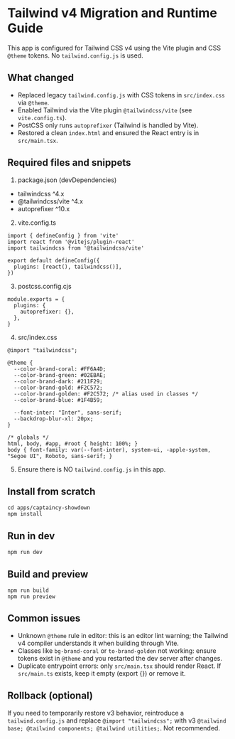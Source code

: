 # Tailwind v4 Migration and Runtime Guide

This app is configured for Tailwind CSS v4 using the Vite plugin and CSS `@theme` tokens. No `tailwind.config.js` is used.

## What changed
- Replaced legacy `tailwind.config.js` with CSS tokens in `src/index.css` via `@theme`.
- Enabled Tailwind via the Vite plugin `@tailwindcss/vite` (see `vite.config.ts`).
- PostCSS only runs `autoprefixer` (Tailwind is handled by Vite).
- Restored a clean `index.html` and ensured the React entry is in `src/main.tsx`.

## Required files and snippets

1) package.json (devDependencies)
- tailwindcss ^4.x
- @tailwindcss/vite ^4.x
- autoprefixer ^10.x

2) vite.config.ts
```
import { defineConfig } from 'vite'
import react from '@vitejs/plugin-react'
import tailwindcss from '@tailwindcss/vite'

export default defineConfig({
  plugins: [react(), tailwindcss()],
})
```

3) postcss.config.cjs
```
module.exports = {
  plugins: {
    autoprefixer: {},
  },
}
```

4) src/index.css
```
@import "tailwindcss";

@theme {
  --color-brand-coral: #FF6A4D;
  --color-brand-green: #02EBAE;
  --color-brand-dark: #211F29;
  --color-brand-gold: #F2C572;
  --color-brand-golden: #F2C572; /* alias used in classes */
  --color-brand-blue: #1F4B59;

  --font-inter: "Inter", sans-serif;
  --backdrop-blur-xl: 20px;
}

/* globals */
html, body, #app, #root { height: 100%; }
body { font-family: var(--font-inter), system-ui, -apple-system, "Segoe UI", Roboto, sans-serif; }
```

5) Ensure there is NO `tailwind.config.js` in this app.

## Install from scratch
```
cd apps/captaincy-showdown
npm install
```

## Run in dev
```
npm run dev
```

## Build and preview
```
npm run build
npm run preview
```

## Common issues
- Unknown `@theme` rule in editor: this is an editor lint warning; the Tailwind v4 compiler understands it when building through Vite.
- Classes like `bg-brand-coral` or `to-brand-golden` not working: ensure tokens exist in `@theme` and you restarted the dev server after changes.
- Duplicate entrypoint errors: only `src/main.tsx` should render React. If `src/main.ts` exists, keep it empty (export {}) or remove it.

## Rollback (optional)
If you need to temporarily restore v3 behavior, reintroduce a `tailwind.config.js` and replace `@import "tailwindcss";` with v3 `@tailwind base; @tailwind components; @tailwind utilities;`. Not recommended.
